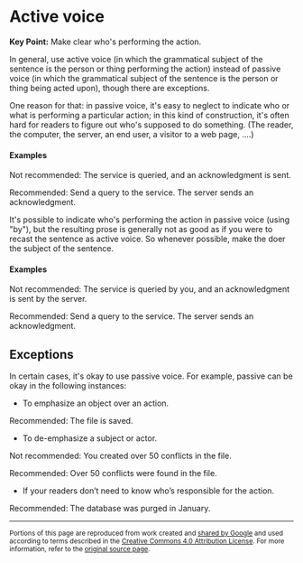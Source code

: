 # Active voice

**Key Point:** Make clear who's performing the action.

In general, use active voice (in which the grammatical subject of the sentence
is the person or thing performing the action) instead of passive voice (in which
the grammatical subject of the sentence is the person or thing being acted
upon), though there are exceptions.

One reason for that: in passive voice, it's easy to neglect to indicate who or
what is performing a particular action; in this kind of construction, it's often
hard for readers to figure out who's supposed to do something. (The reader, the
computer, the server, an end user, a visitor to a web page, ....)

#### Examples

Not recommended: The service is queried, and an acknowledgment is sent.

Recommended: Send a query to the service. The server sends an acknowledgment.

It's possible to indicate who's performing the action in passive voice (using
"by"), but the resulting prose is generally not as good as if you were to recast
the sentence as active voice. So whenever possible, make the doer the subject of
the sentence.

#### Examples

Not recommended: The service is queried by you, and an acknowledgment is sent by
the server.

Recommended: Send a query to the service. The server sends an acknowledgment.

## Exceptions

In certain cases, it's okay to use passive voice. For example, passive can be
okay in the following instances:

- To emphasize an object over an action.

Recommended: The file is saved.

- To de-emphasize a subject or actor.

Not recommended: You created over 50 conflicts in the file.

Recommended: Over 50 conflicts were found in the file.

- If your readers don’t need to know who’s responsible for the action.

Recommended: The database was purged in January.

---

<small>Portions of this page are reproduced from work created and
[shared by Google](https://developers.google.com/readme/policies/) and used
according to terms described in the
[Creative Commons 4.0 Attribution License](https://creativecommons.org/licenses/by/4.0/).
For more information, refer to the
[original source page](https://developers.google.com/style/voice).</small>
